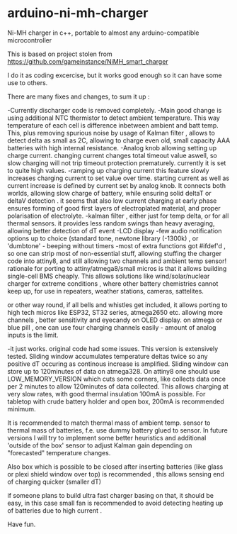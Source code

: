 # arduino-ni-mh-charger
Ni-MH charger in c++, portable to almost any arduino-compatible microcontroller

This is based on project stolen from https://github.com/gameinstance/NiMH_smart_charger

I do it as coding excercise, but it works good enough so it can have some use to others. 

There are many fixes and changes, to sum it up :

-Currently discharger code is removed completely.
-Main good change is using additional NTC thermistor to detect ambient temperature.
This way temperature of each cell is difference inbetween ambient and batt temp.
This, plus removing spurious noise by usage of Kalman filter , allows to detect delta as small as 2C, 
allowing to charge even old, small capacity AAA batteries with high internal resistance. 
-Analog knob allowing setting up charge current. 
changing current changes total timeout value aswell, so slow charging will not trip timeout protection prematurely. 
currently it is set to quite high values.
-ramping up charging current 
 this feature slowly increases charging current to set value over time. 
 starting current as well as current increase is defined by current set by analog knob. 
 It connects both worlds, allowing slow charge of battery, while ensuring solid deltaT or deltaV detection . 
 it seems that also low current charging at early phase ensures forming of good first layers of electroplated material, 
 and proper polarisation of electrolyte. 
 -kalman filter , either just for temp delta, or for all thermal sensors. 
  it provides less random swings than heavy averaging, allowing better detection of dT event 
 -LCD display 
 -few audio notification options up to choice (standard tone, newtone library (-1300k) , or 'dumbtone' - beeping without timers
 -most of extra functions got #ifdef'd , so one can strip most of non-essential stuff, allowing stuffing the charger code
  into attiny8, and still allowing two channels and ambient temp sensor!
  rationale for porting to attiny/atmega8/small micros is that it allows building single-cell BMS cheaply. 
  This allows solutions like wind/solar/nuclear charger for extreme conditions , 
  where other battery chemistries cannot keep up, for use in repeaters, weather stations, cameras, sattelites. 
  
  or other way round, if all bells and whistles get included, it allows porting to high tech micros like ESP32, ST32 series, 
  atmega2650 etc. allowing more channels , better sensitivity and eyecandy on OLED display. 
  on atmega or blue pill , one can use four charging channels easily - amount of analog inputs is the limit.
  
 -it just works. original code had some issues. 
  This version is extensively tested. Sliding window accumulates temperature deltas twice so any positive dT occuring as 
  continous increase is amplified. Sliding window can store up to 120minutes of data on atmega328. 
  On attiny8 one should use LOW_MEMORY_VERSION which cuts some corners, like collects data once per 2 minutes to allow
  120minutes of data collected. This allows charging at very slow rates, with good thermal insulation 100mA is possible. 
  For tabletop with crude battery holder and open box,  200mA is recommended minimum. 
  
  It is recommended to match thermal mass of ambient temp. sensor to thermal mass of batteries, f.e. use dummy battery
  glued to sensor. In future versions I will try to implement some better heuristics and additional 
  'outside of the box' sensor to adjust Kalman gain depending on "forecasted" temperature changes. 
  
  Also box which is possible to be closed after inserting batteries (like glass or plexi shield window over top) 
  is recommended , this allows sensing end of charging quicker (smaller dT) 
  
  if someone plans to build ultra fast charger basing on that, it should be easy, 
  in this case small fan is recommended to avoid detecting heating up of batteries due to high current . 
  
  Have fun. 
  

